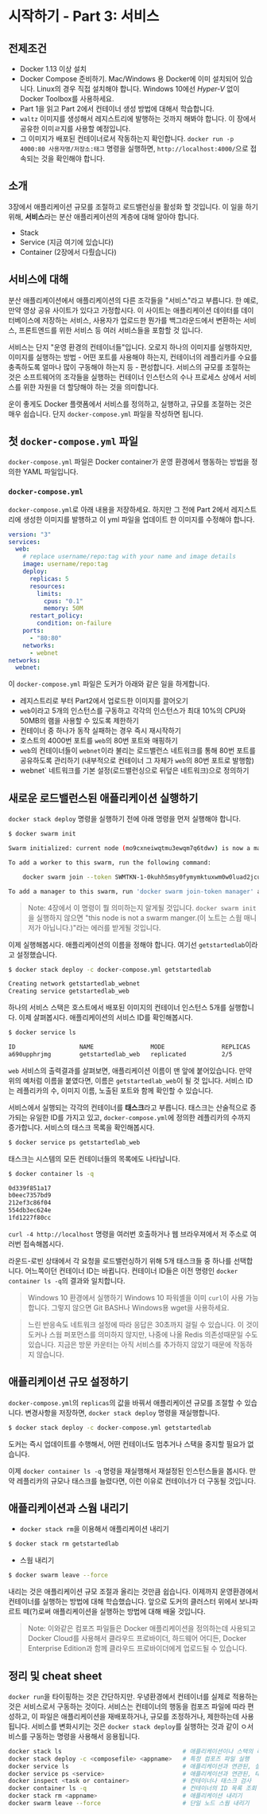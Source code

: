 # 시작하기 - Part 3: 서비스

## 전제조건

* Docker 1.13 이상 설치
* Docker Compose 준비하기. Mac/Windows 용 Docker에 이미 설치되어 있습니다. Linux의 경우 직접 설치해야 합니다. Windows 10에선 *Hyper-V* 없이 Docker Toolbox를 사용하세요.
* Part 1을 읽고 Part 2에서 컨테이너 생성 방법에 대해서 학습합니다.
* `waltz` 이미지를 생성해서 레지스트리에 발행하는 것까지 해봐야 합니다. 이 장에서 공유한 이미ㄹ지를 사용할 예정입니다.
* 그 이미지가 배포된 컨테이너로서 작동하는지 확인합니다. `docker run -p 4000:80 사용자명/저장소:태그` 명령을 실행하면, `http://localhost:4000/`으로 접속되는 것을 확인해야 합니다.

## 소개

3장에서 애플리케이션 규모를 조절하고 로드밸런싱을 활성화 할 것입니다. 이 일을 하기 위해, **서비스**라는 분산 애플리케이션의 계층에 대해 알아야 합니다.

* Stack
* Service (지금 여기에 있습니다)
* Container (2장에서 다뤘습니다)

## 서비스에 대해

분산 애플리케이션에서 애플리케이션의 다른 조각들을 "서비스"라고 부릅니다. 한 예로, 만약 영상 공유 사이트가 있다고 가정합시다. 이 사이트는 애플리케이션 데이터를 데이터베이스에 저장하는 서비스, 사용자가 업로드한 뭔가를 백그라운드에서 변환하는 서비스, 프론트엔드를 위한 서비스 등 여러 서비스들을 포함할 것 입니다.

서비스는 단지 "운영 환경의 컨테이너들"입니다. 오로지 하나의 이미지를 실행하지만, 이미지를 실행하는 방법 - 어떤 포트를 사용해야 하는지, 컨테이너의 레플리카를 수요를 충족하도록 얼마나 많이 구동해야 하는지 등 - 편성합니다. 서비스의 규모를 조절하는 것은 소프트웨어의 조각들을 실행하는 컨테이너 인스턴스의 수나 프로세스 상에서 서비스를 위한 자원을 더 할당해야 하는 것을 의미합니다.

운이 좋게도 Docker 플랫폼에서 서비스를 정의하고, 실행하고, 규모를 조절하는 것은 매우 쉽습니다. 단지 `docker-compose.yml` 파일을 작성하면 됩니다.

## 첫 `docker-compose.yml` 파일

`docker-compose.yml` 파일은 Docker container가 운영 환경에서 행동하는 방법을 정의한 YAML 파일입니다.

### `docker-compose.yml`

`docker-compose.yml`로 아래 내용을 저장하세요. 하지만 그 전에 Part 2에서 레지스트리에 생성한 이미지를 발행하고 이 yml 파일을 업데이트 한 이미지를 수정해야 합니다.

```yml
version: "3"
services:
  web:
    # replace username/repo:tag with your name and image details
    image: username/repo:tag
    deploy:
      replicas: 5
      resources:
        limits:
          cpus: "0.1"
          memory: 50M
      restart_policy:
        condition: on-failure
    ports:
      - "80:80"
    networks:
      - webnet
networks:
  webnet:
```

이 `docker-compose.yml` 파일은 도커가 아래와 같은 일을 하게합니다.

* 레지스트리로 부터 Part2에서 업로드한 이미지를 끌어오기
* `web`이라고 5개의 인스턴스를 구동하고 각각의 인스턴스가 최대 10%의 CPU와 50MB의 램을 사용할 수 있도록 제한하기
* 컨테이너 중 하나가 동작 실패하는 경우 즉시 재시작하기
* 호스트의 4000번 포트를 `web`의 80번 포트와 매핑하기
* `web`의 컨테이너들이 `webnet`이라 불리는 로드밸런스 네트워크를 통해  80번 포트를 공유하도록 관리하기 (내부적으로 컨테이너 그 자체가 `web`의 80번 포트로 발행함)
* webnet` 네트워크를 기본 설정(로드밸런싱으로 뒤덮은 네트워크)으로 정의하기

## 새로운 로드밸런스된 애플리케이션 실행하기

`docker stack deploy` 명령을 실행하기 전에 아래 명령을 먼저 실행해야 합니다.

```sh
$ docker swarm init

Swarm initialized: current node (mo9cxneiwqtmu3ewqm7q6tdwv) is now a manager.

To add a worker to this swarm, run the following command:

    docker swarm join --token SWMTKN-1-0kuhh5msy0fymymktuxwm0w0luad2jcu8nq5ldalabcckutes9-3wgp251zlg6w5moe3d9ni9ya4 192.168.65.3:2377

To add a manager to this swarm, run 'docker swarm join-token manager' and follow the instructions.
```

> Note: 4장에서 이 명령이 뭘 의미하는지 알게될 것입니다. `docker swarm init`을 실행하지 않으면 "this node is not a swarm manger.(이 노트는 스웜 매니저가 아닙니다.)"라는 에러를 받게될 것입니다.

이제 실행해봅시다. 애플리케이션의 이름을 정해야 합니다. 여기선 `getstartedlab`이라고 설정했습니다.

```sh
$ docker stack deploy -c docker-compose.yml getstartedlab

Creating network getstartedlab_webnet
Creating service getstartedlab_web
```

하나의 서비스 스택은 호스트에서 배포된 이미지의 컨테이너 인스턴스 5개를 실행합니다. 이제 살펴봅시다. 애플리케이션의 서비스 ID를 확인해봅시다.

```sh
$ docker service ls

ID                  NAME                MODE                REPLICAS            IMAGE               PORTS
a690upphrjmg        getstartedlab_web   replicated          2/5                 username/repo:tag   *:80->80/tcp
```

`web` 서비스의 출력결과를 살펴보면, 애플리케이션 이름이 맨 앞에 붙어있습니다. 만약 위의 예처럼 이름을 붙였다면, 이름은 `getstartedlab_web`이 될 것 입니다. 서비스 ID는 레플리카의 수, 이미지 이름, 노출된 포트와 함께 확인할 수 있습니다.

서비스에서 실행되는 각각의 컨테이너를 **태스크**라고 부릅니다. 태스크는 산술적으로 증가되는 유일한 ID를 가지고 있고, `docker-compose.yml`에 정의한 레플리카의 수까지 증가합니다. 서비스의 태스크 목록을 확인해봅시다.

```sh
$ docker service ps getstartedlab_web

```

태스크는 시스템의 모든 컨테이너들의 목록에도 나타납니다.

```sh
$ docker container ls -q

0d339f851a17
b0eec7357bd9
212ef3c86f04
554db3ec624e
1fd1227f80cc
```

`curl -4 http://localhost` 명령을 여러번 호출하거나 웹 브라우져에서 저 주소로 여러번 접속해봅시다. 

라운드-로빈 상태에서 각 요청을 로드밸런싱하기 위해 5개 태스크들 중 하나를 선택합니다. 어느쪽이던 컨테이너 ID는 바뀝니다. 컨테이너 ID들은 이전 명령인 `docker container ls -q`의 결과와 일치합니다.

> Windows 10 환경에서 실행하기
Windows 10 파워셸을 이미 `curl`이 사용 가능합니다. 그렇지 않으면 Git BASH나 Windows용 wget을 사용하세요.

> 느린 반응속도
네트워크 설정에 따라 응답은 30초까지 걸릴 수 있습니다. 이 것이 도커나 스웜 퍼포먼스를 의미하지 않지만, 나중에 나올 Redis 의존성때문일 수도 있습니다. 지금은 방문 카운터는 아직 서비스를 추가하지 않았기 때문에 작동하지 않습니다.

## 애플리케이션 규모 설정하기

`docker-compose.yml`의 `replicas`의 값을 바꿔서 애플리케이션 규모를 조절할 수 있습니다. 변경사항을 저장하면, `docker stack deploy` 명령을 재실행합니다.

```sh
$ docker stack deploy -c docker-compose.yml getstartedlab
```

도커는 즉시 업데이트를 수행해서, 어떤 컨테이너도 멈추거나 스택을 중지할 필요가 없습니다.

이제 `docker container ls -q` 명령을 재실행해서 재설정된 인스턴스들을 봅시다. 만약 레플리카의 규모나 태스크를 늘렸다면, 이런 이유로 컨테이너가 더 구동될 것입니다.

## 애플리케이션과 스웜 내리기

* `docker stack rm`을 이용해서 애플리케이션 내리기  
```sh
$ docker stack rm getstartedlab
```

* 스웜 내리기  
```sh
$ docker swarm leave --force
```

내리는 것은 애플리케이션 규모 조절과 올리는 것만큼 쉽습니다. 이제까지 운영환경에서 컨테이너를 실행하는 방법에 대해 학습했습니다. 앞으로 도커의 클러스터 위에서 보나파르트 떼(?)로써 애플리케이션을 실행하는 방법에 대해 배울 것입니다.

> Note: 이와같은 컴포즈 파일들은 Docker 애플리케이션을 정의하는데 사용되고 Docker Cloud를 사용해서 클라우드 프로바이더, 하드웨어 어디든, Docker Enterprise Edition과 함께 클라우드 프로바이더에게 업로드될 수 있습니다.

## 정리 및 cheat sheet

`docker run`을 타이핑하는 것은 간단하지만. 우녕환경에서 컨테이너를 실제로 적용하는 것은 서비스로서 구동하는 것이다. 서비스는 컨테이너의 행동을 컴포즈 파일에 따라 편성하고, 이 파일은 애플리케이션을 재배포하거나, 규모를 조정하거나, 제한하는데 사용됩니다. 서비스를 변화시키는 것은 `docker stack deploy`를 실행하는 것과 같이 ㅇ서비스를 구동하는 명령을 사용해서 응용됩니다.

```sh
docker stack ls                                  # 애플리케이션이나 스택의 리스트 조회
docker stack deploy -c <composefile> <appname>   # 특정 컴포즈 파일 실행
docker service ls                                # 애플리케이션과 연관된, 실행 중인 서비스 목록 조회
docker service ps <service>                      # 애플리케이션과 연관된, 태스크 목록 조회
docker inspect <task or container>               # 컨테이너나 태스크 검사
docker container ls -q                           # 컨테이너의 ID 목록 조회
docker stack rm <appname>                        # 애플리케이션 내리기
docker swarm leave --force                       # 단일 노드 스웜 내리기
```
